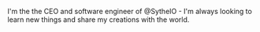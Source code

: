 I'm the the CEO and software engineer of 
@SytheIO - I'm always looking to learn new things and share my creations with the world.
